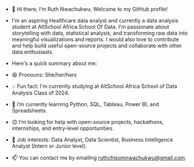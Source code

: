 - 👋 Hi there; I’m Ruth Nwachukwu, Welcome to my GitHub profile!

- I'm an aspiring Healthcare data analyst and currently a data analysis student at AltSchool Africa School Of Data. I'm passionate about storytelling with data, statistical analysis, and transforming raw data into meaningful visualizations and reports. I would also love to contribute and help build useful open-source projects and collaborate with other data enthusiasts.

- Here's a quick summary about me:

- 😄 Pronouns: She/her/hers
- 💡 Fun fact: I'm currently studying at AltSchool Africa School of Data Analysis Class of 2024.
- 🌱 I’m currently learning Python, SQL, Tableau, Power BI,  and Spreadsheets.
- 😊 I’m looking for help with open-source projects, hackathons, internships, and entry-level opportunities.
- 💼 Job interests: Data Analyst, Data Scientist, Business Intelligence Analyst (Intern or Junior level).
- 📫 You can contact me by emailing ruthchisomnwachukwu@gmail.com.

<!---
ruthybabe/ruthybabe is a ✨ special ✨ repository because its `README.md` (this file) appears on your GitHub profile.
You can click the Preview link to take a look at your changes.
--->
